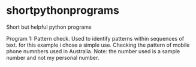 # shortpythonprograms
Short but helpful python programs

Program 1: Pattern check. Used to identify patterns within sequences of text. for this example i chose a simple use. Checking the pattern of mobile phone numnbers used in Australia. Note: the number used is a sample number and not my personal number. 
